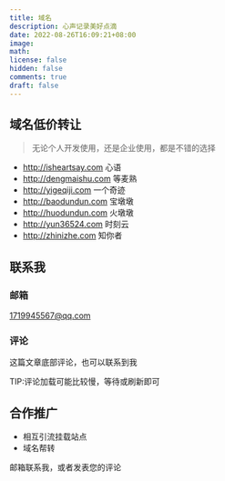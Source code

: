 ```yaml
---
title: 域名
description: 心声记录美好点滴
date: 2022-08-26T16:09:21+08:00
image:
math:
license: false
hidden: false
comments: true
draft: false
---
```

## 域名低价转让

> 无论个人开发使用，还是企业使用，都是不错的选择

- http://isheartsay.com  心语
- http://dengmaishu.com  等麦熟
- http://yigeqiji.com    一个奇迹
- http://baodundun.com   宝墩墩
- http://huodundun.com   火墩墩
- http://yun36524.com    时刻云
- http://zhinizhe.com    知你者

## 联系我
### 邮箱
1719945567@qq.com
### 评论
这篇文章底部评论，也可以联系到我


TIP:评论加载可能比较慢，等待或刷新即可
## 合作推广
- 相互引流挂载站点
- 域名帮转

邮箱联系我，或者发表您的评论

